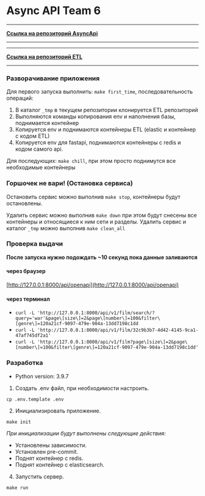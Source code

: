 # Async API Team 6
___
**[Ссылка на репозиторий AsyncApi](https://github.com/UtkinVadim/Async_API_sprint_1)**
___
___
**[Ссылка на репозиторий ETL](https://github.com/UtkinVadim/ETL)**
___

### Разворачивание приложения

Для первого запуска выполнить: `make first_time`,
последовательность операций:
1. В каталог `_tmp` в текущем репозитории клонируется ETL репозиторий
2. Выполняются команды копирования env и наполнения базы, поднимается контейнер
3. Копируется env и поднимаются контейнеры ETL (elastic и контейнер с кодом ETL)
4. Копируется env для fastapi, поднимаются контейнеры c redis и кодом самого api.

Для последующих: `make chill`,
при этом просто поднимутся все необходимые контейнеры

### Горшочек не вари! (Остановка сервиса)
Остановить сервис можно выполнив `make stop`, контейнеры будут остановлены.

Удалить сервис можно выполнив `make down` при этом будут снесены все контейнеры и относящиеся к ним сети и разделы.
Удалить сервис и каталог `_tmp`  можно выполнив `make clean_all`

### Проверка выдачи
**После запуска нужно подождать ~10 секунд пока данные заливаются**
#### через браузер
[http://127.0.0.1:8000/api/openapi](http://127.0.0.1:8000/api/openapi)

#### через терминал

* `curl -L 'http://127.0.0.1:8000/api/v1/film/search/?query='war'&page\[size\]=2&page\[number\]=100&filter\[genre\]=120a21cf-9097-479e-904a-13dd7198c1dd`
* `curl -L 'http://127.0.0.1:8000/api/v1/film/32c9b3b7-4d42-4145-9ca1-47af745df2a1'`
* `curl -L 'http://127.0.0.1:8000/api/v1/film?page\[size\]=2&page\[number\]=100&filter\[genre\]=120a21cf-9097-479e-904a-13dd7198c1dd'`

### Разработка
- Python version: 3.9.7

1. Создать .env файл, при необходимости настроить.
```console
cp .env.template .env
```
2. Инициализировать приложение.
```console
make init
```
*При инициализации будут выполнены следующие действия:*
- Установлены зависимости.
- Установлен pre-commit.
- Поднят контейнер с redis.
- Поднят контейнер с elasticsearch.
4. Запустить сервер.
```console
make run
```
